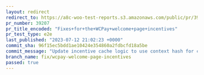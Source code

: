 ```yaml
---
layout: redirect
redirect_to: https://a8c-woo-test-reports.s3.amazonaws.com/public/pr/39207/e2e/index.html
pr_number: 39207
pr_title_encoded: "Fixes+for+the+WCPay+welcome+page+incentives"
pr_test_type: e2e
last_published: "2023-07-12 21:02:23 +0000"
commit_sha: 96f15ec5bdd1ae10424e354860a2fdbcfd18a5be
commit_message: "Update incentive cache logic to use context hash for cache invalidation"
branch_name: fix/wcpay-welcome-page-incentives
passed: true
---
```

